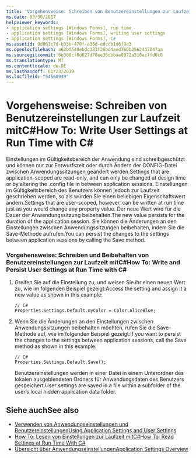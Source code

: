 ```yaml
---
title: 'Vorgehensweise: Schreiben von Benutzereinstellungen zur Laufzeit mitC#'
ms.date: 03/30/2017
helpviewer_keywords:
- application settings [Windows Forms], run time
- application settings [Windows Forms], writing user settings
- application settings [Windows Forms], C#
ms.assetid: 9d061c7d-b33b-470f-a36d-edccb1d6f9a3
ms.openlocfilehash: a62bf540ebdc383f26bd4aed760b2562437047aa
ms.sourcegitcommit: 6b308cf6d627d78ee36dbbae8972a310ac7fd6c8
ms.translationtype: MT
ms.contentlocale: de-DE
ms.lasthandoff: 01/23/2019
ms.locfileid: "54560939"
---
```

# <a name="how-to-write-user-settings-at-run-time-with-c"></a><span data-ttu-id="fc940-102">Vorgehensweise: Schreiben von Benutzereinstellungen zur Laufzeit mitC#</span><span class="sxs-lookup"><span data-stu-id="fc940-102">How To: Write User Settings at Run Time with C#</span></span> #
<span data-ttu-id="fc940-103">Einstellungen im Gültigkeitsbereich der Anwendung sind schreibgeschützt und können nur zur Entwurfszeit oder durch Ändern der CONFIG-Datei zwischen Anwendungssitzungen geändert werden.</span><span class="sxs-lookup"><span data-stu-id="fc940-103">Settings that are application-scoped are read-only, and can only be changed at design time or by altering the .config file in between application sessions.</span></span> <span data-ttu-id="fc940-104">Einstellungen im Gültigkeitsbereich des Benutzers können jedoch zur Laufzeit geschrieben werden, so als würden Sie einen beliebigen Eigenschaftswert ändern.</span><span class="sxs-lookup"><span data-stu-id="fc940-104">Settings that are user-scoped, however, can be written at run time just as you would change any property value.</span></span> <span data-ttu-id="fc940-105">Der neue Wert wird für die Dauer der Anwendungssitzung beibehalten.</span><span class="sxs-lookup"><span data-stu-id="fc940-105">The new value persists for the duration of the application session.</span></span> <span data-ttu-id="fc940-106">Sie können die Änderungen an den Einstellungen zwischen Anwendungssitzungen beibehalten, indem Sie die Save-Methode aufrufen.</span><span class="sxs-lookup"><span data-stu-id="fc940-106">You can persist the changes to the settings between application sessions by calling the Save method.</span></span>  
  
### <a name="how-to-write-and-persist-user-settings-at-run-time-with-c"></a><span data-ttu-id="fc940-107">Vorgehensweise: Schreiben und Beibehalten von Benutzereinstellungen zur Laufzeit mitC#</span><span class="sxs-lookup"><span data-stu-id="fc940-107">How To: Write and Persist User Settings at Run Time with C#</span></span>  
  
1.  <span data-ttu-id="fc940-108">Greifen Sie auf die Einstellung zu, und weisen Sie ihr einen neuen Wert zu, wie im folgenden Beispiel gezeigt:</span><span class="sxs-lookup"><span data-stu-id="fc940-108">Access the setting and assign it a new value as shown in this example:</span></span>  
  
    ```  
    // C#  
    Properties.Settings.Default.myColor = Color.AliceBlue;  
    ```  
  
2.  <span data-ttu-id="fc940-109">Wenn Sie die Änderungen an den Einstellungen zwischen Anwendungssitzungen beibehalten möchten, rufen Sie die Save-Methode auf, wie im folgenden Beispiel gezeigt:</span><span class="sxs-lookup"><span data-stu-id="fc940-109">If you want to persist the changes to the settings between application sessions, call the Save method as shown in this example:</span></span>  
  
    ```  
    // C#  
    Properties.Settings.Default.Save();  
    ```  
  
     <span data-ttu-id="fc940-110">Benutzereinstellungen werden in einer Datei in einem Unterordner des lokalen ausgeblendeten Ordners für Anwendungsdaten des Benutzers gespeichert.</span><span class="sxs-lookup"><span data-stu-id="fc940-110">User settings are saved in a file within a subfolder of the user’s local hidden application data folder.</span></span>  
  
## <a name="see-also"></a><span data-ttu-id="fc940-111">Siehe auch</span><span class="sxs-lookup"><span data-stu-id="fc940-111">See also</span></span>
- [<span data-ttu-id="fc940-112">Verwenden von Anwendungseinstellungen und Benutzereinstellungen</span><span class="sxs-lookup"><span data-stu-id="fc940-112">Using Application Settings and User Settings</span></span>](../../../../docs/framework/winforms/advanced/using-application-settings-and-user-settings.md)
- [<span data-ttu-id="fc940-113">How To: Lesen von Einstellungen zur Laufzeit mitC#</span><span class="sxs-lookup"><span data-stu-id="fc940-113">How To: Read Settings at Run Time With C#</span></span>](../../../../docs/framework/winforms/advanced/how-to-read-settings-at-run-time-with-csharp.md)
- [<span data-ttu-id="fc940-114">Übersicht über Anwendungseinstellungen</span><span class="sxs-lookup"><span data-stu-id="fc940-114">Application Settings Overview</span></span>](../../../../docs/framework/winforms/advanced/application-settings-overview.md)
